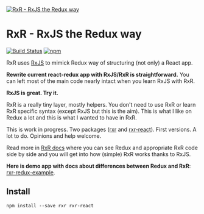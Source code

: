 [![RxR - RxJS the Redux way](https://raw.githubusercontent.com/dacz/rxr/master/logo/rxr-logo-color-100x52.png)][e76967bf]

  [e76967bf]: https://dacz.github.io/rxr/ "RxR - RxJS the Redux way"

# RxR - RxJS the Redux way

[![Build Status](https://travis-ci.org/dacz/rxr.svg?branch=master)](https://travis-ci.org/dacz/rxr)
[![npm](https://img.shields.io/npm/v/rxr.svg?maxAge=2592000)](https://www.npmjs.com/package/rxr)

RxR uses [RxJS](https://github.com/ReactiveX/rxjs) to mimick Redux way of structuring (not only) a React app.

**Rewrite current react-redux app with RxJS/RxR is straightforward.**  You can left most of the main code nearly intact when you learn RxJS with RxR.

**RxJS is great. Try it.**

RxR is a really tiny layer, mostly helpers. You don't need to use RxR or learn RxR specific syntax (except RxJS but this is the aim). This is what I like on Redux a lot and this is what I wanted to have in RxR.

This is work in progress. Two packages ([rxr](https://github.com/dacz/rxr) and [rxr-react](https://github.com/dacz/rxr-react)). First versions. A lot to do. Opinions and help welcome.

Read more in [RxR docs](http://dacz.github.io/rxr) where you can see Redux and appropriate RxR code side by side and you will get into how (simple) RxR works thanks to RxJS.

**Here is demo app with docs about differences between Redux and RxR**: [rxr-redux-example](https://github.com/dacz/rxr-redux-example).

## Install

```
npm install --save rxr rxr-react
```

